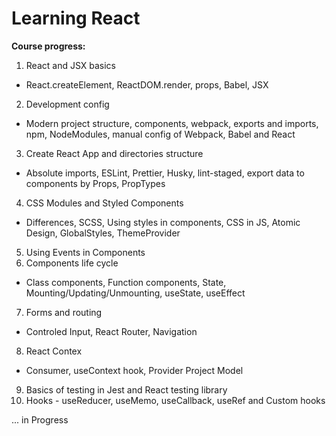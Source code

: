 # Learning React

**Course progress:**

1. React and JSX basics
  - React.createElement, ReactDOM.render, props, Babel, JSX
2. Development config
  - Modern project structure, components, webpack, exports and imports, npm, NodeModules, manual config of Webpack, Babel and React
3. Create React App and directories structure
  - Absolute imports, ESLint, Prettier, Husky, lint-staged, export data to components by Props, PropTypes
4. CSS Modules and Styled Components
  - Differences, SCSS, Using styles in components, CSS in JS, Atomic Design, GlobalStyles, ThemeProvider
5. Using Events in Components
6. Components life cycle
  - Class components, Function components, State, Mounting/Updating/Unmounting, useState, useEffect
7. Forms and routing
  - Controled Input, React Router, Navigation
8. React Contex
  - Consumer, useContext hook, Provider Project Model
9. Basics of testing in Jest and React testing library
10. Hooks - useReducer, useMemo, useCallback, useRef and Custom hooks


... in Progress
